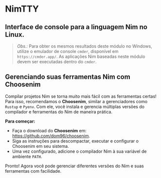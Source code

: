 # NimTTY
## Interface de console para a linguagem Nim no Linux.

>*Obs.:* Para obter os mesmos resultados deste módulo no Windows, utilize o emulador de console `cmder`, disponível em `https://cmder.app/`. As aplicações Nim baseadas neste módulo devem ser executadas dentro do `cmder`.

## Gerenciando suas ferramentas Nim com Choosenim

Compilar projetos Nim se torna muito mais fácil com as ferramentas certas! Para isso, recomendamos o **Choosenim**, similar a gerenciadores como `Rustup` e `Pyenv`. Com ele, você instala e gerencia múltiplas versões do compilador e ferramentas do Nim de maneira prática.

**Para começar:**

- Faça o download do **Choosenim** em: https://github.com/dom96/choosenim.
- Siga as instruções para descompactar, executar e configurar o Choosenim em seu sistema.
- Uma vez configurado, adicione o compilador Nim à sua variável de ambiente `PATH`.

Pronto! Agora você pode gerenciar diferentes versões do Nim e suas ferramentas com facilidade.
